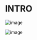 # INTRO

![image](https://github.com/pavankumar0077/Azure-zero-to-hero/assets/40380941/d6930516-20ff-4e52-bd01-d4a4384e6249)

![image](https://github.com/pavankumar0077/Azure-zero-to-hero/assets/40380941/bfee6cd7-ed0a-4073-9d9c-4179cc0342c0)
